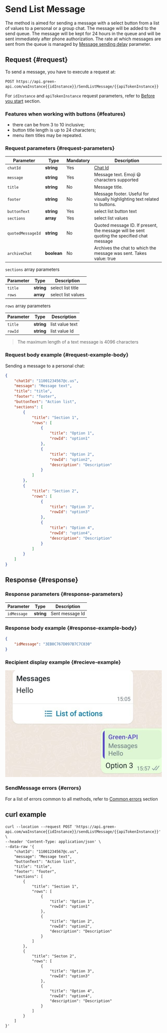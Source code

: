 # Send List Message

The method is aimed for sending a message with a select button from a list of values to a personal or a group chat. 
The message will be added to the send queue. The message will be kept for 24 hours in the queue and will be sent immediately after phone authorization.
The rate at which messages are sent from the queue is managed by [Message sending delay](../send-messages-delay.md) parameter.

## Request {#request}

To send a message, you have to execute a request at:
```
POST https://api.green-api.com/waInstance{{idInstance}}/SendListMessage/{{apiTokenInstance}}
```

For `idInstance` and `apiTokenInstance` request parameters, refer to [Before you start](../../before-start.md#parameters) section.

### Features when working with buttons {#features}

- there can be from 3 to 10 inclusive;
- button title length is up to 24 characters;
- menu item titles may be repeated.

### Request parameters {#request-parameters}

Parameter | Type | Mandatory | Description
----- | ----- | ----- | -----
`chatId` | **string** | Yes | [Chat Id](../chat-id.md)
`message` | **string** | Yes | Message text. Emoji 😃 characters supported
`title` | **string** | No | Message title.
`footer` | **string** | No | Message footer. Useful for visually highlighting text related to buttons.
`buttonText` | **string** | Yes | select list button text
`sections` | **array** | Yes | select list values
`quotedMessageId` | **string** | No | Quoted message ID. If present, the message will be sent quoting the specified chat message
`archiveChat` | **boolean** | No | Archives the chat to which the message was sent.  Takes value: true|false

`sections` array parameters

Parameter | Type | Description
----- | ----- | -----
`title` | **string** | select list title
`rows` | **array** | select list values

`rows` array parameters

Parameter | Type | Description
----- | ----- | -----
`title` | **string** | list value text
`rowId` | **string** |list value Id


> The maximum length of a text message is 4096 characters

### Request body example {#request-example-body}

Sending a message to a personal chat:
```json
{
    "chatId": "11001234567@c.us",
    "message": "Message text",
    "title": "title",
    "footer": "footer",
    "buttonText": "Action list",
    "sections": [
        {
            "title": "Section 1",
            "rows": [
                {
                    "title": "Option 1",
                    "rowId": "option1"
                },
                {
                    "title": "Option 2",
                    "rowId": "option2",
                    "description": "Description"
                }
            ]
        },
        {
            "title": "Section 2",
            "rows": [
                {
                    "title": "Option 3",
                    "rowId": "option3"
                },
                {
                    "title": "Option 4",
                    "rowId": "option4",
                    "description": "Description"
                }
            ]
        }
    ]
}
```

## Response {#response}

### Response parameters {#response-parameters}

Parameter | Type |  Description
----- | ----- | -----
`idMessage ` | **string** | Sent message Id 

### Response body example {#response-example-body}

```json
{
    "idMessage": "3EB0C767D097B7C7C030"
}
```
### Recipient display example {#recieve-example}

![Пример списка выбора](../../assets/list-of-action.jpeg 'Пример списка выбора')

### SendMessage errors {#errors}

For a list of errors common to all methods, refer to [Common errors](../common-errors.md) section

## curl example

```
curl --location --request POST 'https://api.green-api.com/waInstance{{idInstance}}/sendListMessage/{{apiTokenInstance}}' \
--header 'Content-Type: application/json' \
--data-raw '{
    "chatId": "11001234567@c.us",
    "message": "Message text",
    "buttonText": "Action list",
    "title": "title",
    "footer": "footer",
    "sections": [
        {
            "title": "Section 1",
            "rows": [
                {
                    "title": "Option 1",
                    "rowId": "option1"
                },
                {
                    "title": "Option 2",
                    "rowId": "option2",
                    "description": "Description"
                }
            ]
        },
        {
            "title": "Secton 2",
            "rows": [
                {
                    "title": "Option 3",
                    "rowId": "option3"
                },
                {
                    "title": "Option 4",
                    "rowId": "option4",
                    "description": "Description"
                }
            ]
        }
    ]
}'
```